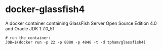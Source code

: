 docker-glassfish4
=================

A docker container containing GlassFish Server Open Source Edition 4.0 and Oracle JDK 1.7.0_51

    # run the container:
    JOB=$(docker run -p 22 -p 8080 -p 4848 -t -d tpham/glassfish4)
    

